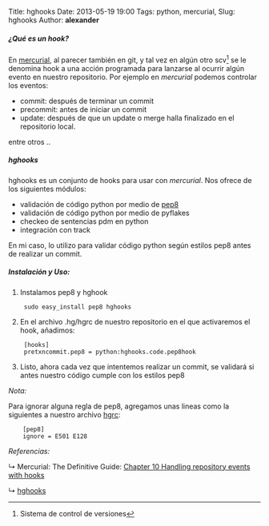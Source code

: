 Title: hghooks
Date: 2013-05-19 19:00
Tags: python, mercurial,
Slug: hghooks
Author: __alexander__

##### ¿Qué es un hook? #####

En [mercurial][mercurial], al parecer también en git, y tal vez en algún otro scv[^1] se le denomina hook a una acción programada para lanzarse al ocurrir algún evento en nuestro repositorio. Por ejemplo en *mercurial* podemos controlar los eventos:

- commit: después de terminar un commit
- precommit: antes de iniciar un commit
- update: después de que un update o merge halla finalizado en el repositorio local.

entre otros ..

##### hghooks #####

hghooks es un conjunto de hooks para usar con *mercurial*. Nos ofrece de los siguientes módulos:

- validación de código python por medio de [pep8][pep8]
- validación de código python por medio de pyflakes
- checkeo de sentencias pdm en python
- integración con track

En mi caso, lo utilizo para validar código python según estilos pep8 antes de realizar un commit.

##### Instalación y Uso: #####

1. Instalamos pep8 y hghook

        sudo easy_install pep8 hghooks

2. En el archivo .hg/hgrc de nuestro repositorio en el que activaremos el hook, añadimos:

        [hooks]
        pretxncommit.pep8 = python:hghooks.code.pep8hook

3. Listo, ahora cada vez que intentemos realizar un commit, se validará si antes nuestro código cumple con los estilos pep8

*Nota:*

Para ignorar alguna regla de pep8, agregamos unas lineas como la siguientes a nuestro archivo [hgrc][hgrc]:

        [pep8]
        ignore = E501 E128

*Referencias:*

↳ Mercurial: The Definitive Guide: [Chapter 10 Handling repository events with hooks][mercurial-tdg]

↳ [hghooks][hghooks]


[^1]: Sistema de control de versiones

[mercurial]: http://mercurial.selenic.com/
[hgrc]: http://www.selenic.com/mercurial/hgrc.5.html
[mercurial-tdg]: http://hgbook.red-bean.com/read/handling-repository-events-with-hooks.html
[hghooks]: https://pypi.python.org/pypi/hghooks/
[pep8]: http://www.python.org/dev/peps/pep-0008/